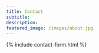 ```yaml
---
title: Contact
subtitle:
description:
featured_image: /images/about.jpg
---
```


{% include contact-form.html %}
